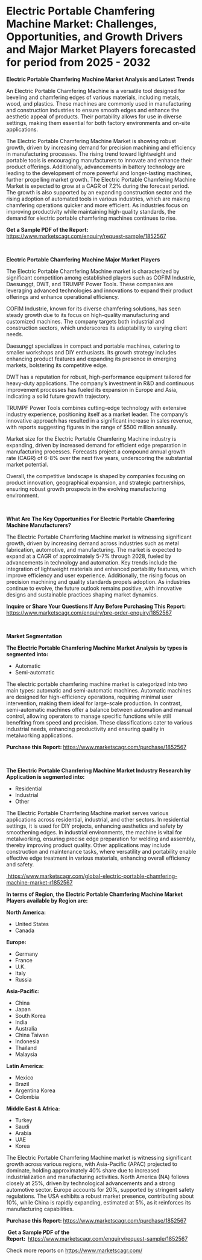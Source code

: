 <p><h1>Electric Portable Chamfering Machine Market: Challenges, Opportunities, and Growth Drivers and Major Market Players forecasted for period from 2025 - 2032</h1></p><p><strong>Electric Portable Chamfering Machine Market Analysis and Latest Trends</strong></p>
<p><p>An Electric Portable Chamfering Machine is a versatile tool designed for beveling and chamfering edges of various materials, including metals, wood, and plastics. These machines are commonly used in manufacturing and construction industries to ensure smooth edges and enhance the aesthetic appeal of products. Their portability allows for use in diverse settings, making them essential for both factory environments and on-site applications.</p><p>The Electric Portable Chamfering Machine Market is showing robust growth, driven by increasing demand for precision machining and efficiency in manufacturing processes. The rising trend toward lightweight and portable tools is encouraging manufacturers to innovate and enhance their product offerings. Additionally, advancements in battery technology are leading to the development of more powerful and longer-lasting machines, further propelling market growth. The Electric Portable Chamfering Machine Market is expected to grow at a CAGR of 7.2% during the forecast period. The growth is also supported by an expanding construction sector and the rising adoption of automated tools in various industries, which are making chamfering operations quicker and more efficient. As industries focus on improving productivity while maintaining high-quality standards, the demand for electric portable chamfering machines continues to rise.</p></p>
<p><strong>Get a Sample PDF of the Report:&nbsp;</strong> <a href="https://www.marketscagr.com/enquiry/request-sample/1852567?utm_campaign=2565&utm_medium=2&utm_source=Github&utm_content=ia&utm_term=28022025&utm_id=electric-portable-chamfering-machine">https://www.marketscagr.com/enquiry/request-sample/1852567</a></p>
<p>&nbsp;</p>
<p><strong>Electric Portable Chamfering Machine Major Market Players</strong></p>
<p><p>The Electric Portable Chamfering Machine market is characterized by significant competition among established players such as COFIM Industrie, Daesunggt, DWT, and TRUMPF Power Tools. These companies are leveraging advanced technologies and innovations to expand their product offerings and enhance operational efficiency.</p><p>COFIM Industrie, known for its diverse chamfering solutions, has seen steady growth due to its focus on high-quality manufacturing and customized machines. The company targets both industrial and construction sectors, which underscores its adaptability to varying client needs.</p><p>Daesunggt specializes in compact and portable machines, catering to smaller workshops and DIY enthusiasts. Its growth strategy includes enhancing product features and expanding its presence in emerging markets, bolstering its competitive edge.</p><p>DWT has a reputation for robust, high-performance equipment tailored for heavy-duty applications. The company’s investment in R&D and continuous improvement processes has fueled its expansion in Europe and Asia, indicating a solid future growth trajectory.</p><p>TRUMPF Power Tools combines cutting-edge technology with extensive industry experience, positioning itself as a market leader. The company’s innovative approach has resulted in a significant increase in sales revenue, with reports suggesting figures in the range of $500 million annually.</p><p>Market size for the Electric Portable Chamfering Machine industry is expanding, driven by increased demand for efficient edge preparation in manufacturing processes. Forecasts project a compound annual growth rate (CAGR) of 6-8% over the next five years, underscoring the substantial market potential.</p><p>Overall, the competitive landscape is shaped by companies focusing on product innovation, geographical expansion, and strategic partnerships, ensuring robust growth prospects in the evolving manufacturing environment.</p></p>
<p>&nbsp;</p>
<p><strong>What Are The Key Opportunities For Electric Portable Chamfering Machine Manufacturers?</strong></p>
<p><p>The Electric Portable Chamfering Machine market is witnessing significant growth, driven by increasing demand across industries such as metal fabrication, automotive, and manufacturing. The market is expected to expand at a CAGR of approximately 5-7% through 2028, fueled by advancements in technology and automation. Key trends include the integration of lightweight materials and enhanced portability features, which improve efficiency and user experience. Additionally, the rising focus on precision machining and quality standards propels adoption. As industries continue to evolve, the future outlook remains positive, with innovative designs and sustainable practices shaping market dynamics.</p></p>
<p><strong>Inquire or Share Your Questions If Any Before Purchasing This Report:</strong> <a href="https://www.marketscagr.com/enquiry/pre-order-enquiry/1852567?utm_campaign=2565&utm_medium=2&utm_source=Github&utm_content=ia&utm_term=28022025&utm_id=electric-portable-chamfering-machine">https://www.marketscagr.com/enquiry/pre-order-enquiry/1852567</a></p>
<p>&nbsp;</p>
<p><strong>Market Segmentation</strong></p>
<p><strong>The Electric Portable Chamfering Machine Market Analysis by types is segmented into:</strong></p>
<p><ul><li>Automatic</li><li>Semi-automatic</li></ul></p>
<p><p>The electric portable chamfering machine market is categorized into two main types: automatic and semi-automatic machines. Automatic machines are designed for high-efficiency operations, requiring minimal user intervention, making them ideal for large-scale production. In contrast, semi-automatic machines offer a balance between automation and manual control, allowing operators to manage specific functions while still benefiting from speed and precision. These classifications cater to various industrial needs, enhancing productivity and ensuring quality in metalworking applications.</p></p>
<p><strong>Purchase this Report:&nbsp;</strong><a href="https://www.marketscagr.com/purchase/1852567?utm_campaign=2565&utm_medium=2&utm_source=Github&utm_content=ia&utm_term=28022025&utm_id=electric-portable-chamfering-machine">https://www.marketscagr.com/purchase/1852567</a></p>
<p>&nbsp;</p>
<p><strong>The Electric Portable Chamfering Machine Market Industry Research by Application is segmented into:</strong></p>
<p><ul><li>Residential</li><li>Industrial</li><li>Other</li></ul></p>
<p><p>The Electric Portable Chamfering Machine market serves various applications across residential, industrial, and other sectors. In residential settings, it is used for DIY projects, enhancing aesthetics and safety by smoothening edges. In industrial environments, the machine is vital for metalworking, ensuring precise edge preparation for welding and assembly, thereby improving product quality. Other applications may include construction and maintenance tasks, where versatility and portability enable effective edge treatment in various materials, enhancing overall efficiency and safety.</p></p>
<p><a href="https://www.marketscagr.com/global-electric-portable-chamfering-machine-market-r1852567?utm_campaign=2565&utm_medium=2&utm_source=Github&utm_content=ia&utm_term=28022025&utm_id=electric-portable-chamfering-machine">&nbsp;https://www.marketscagr.com/global-electric-portable-chamfering-machine-market-r1852567</a></p>
<p><strong>In terms of Region, the Electric Portable Chamfering Machine Market Players available by Region are:</strong></p>
<p>
    <p> <strong> North America: </strong>
        <ul>
            <li>United States</li>
            <li>Canada</li>
        </ul>
        </p> 
    <p> <strong> Europe: </strong>
        <ul>
            <li>Germany</li>
            <li>France</li>
            <li>U.K.</li>
            <li>Italy</li>
            <li>Russia</li>
        </ul>
        </p> 
    <p> <strong> Asia-Pacific: </strong>
        <ul>
            <li>China</li>
            <li>Japan</li>
            <li>South Korea</li>
            <li>India</li>
            <li>Australia</li>
            <li>China Taiwan</li>
            <li>Indonesia</li>
            <li>Thailand</li>
            <li>Malaysia</li>
        </ul>
        </p> 
    <p> <strong> Latin America: </strong>
        <ul>
            <li>Mexico</li>
            <li>Brazil</li>
            <li>Argentina Korea</li>
            <li>Colombia</li>
        </ul>
        </p> 
    <p> <strong> Middle East & Africa: </strong>
        <ul>
            <li>Turkey</li>
            <li>Saudi</li>
            <li>Arabia</li>
            <li>UAE</li>
            <li>Korea</li>
        </ul>
    </p>
    </p>
<p><p>The Electric Portable Chamfering Machine market is witnessing significant growth across various regions, with Asia-Pacific (APAC) projected to dominate, holding approximately 40% share due to increased industrialization and manufacturing activities. North America (NA) follows closely at 25%, driven by technological advancements and a strong automotive sector. Europe accounts for 20%, supported by stringent safety regulations. The USA exhibits a robust market presence, contributing about 10%, while China is rapidly expanding, estimated at 5%, as it reinforces its manufacturing capabilities.</p></p>
<p><strong>Purchase this Report: </strong><a href="https://www.marketscagr.com/purchase/1852567?utm_campaign=2565&utm_medium=2&utm_source=Github&utm_content=ia&utm_term=28022025&utm_id=electric-portable-chamfering-machine">https://www.marketscagr.com/purchase/1852567</a></p>
<p>&nbsp;<strong>Get a Sample PDF of the Report:&nbsp;&nbsp;</strong><a href="https://www.marketscagr.com/enquiry/request-sample/1852567?utm_campaign=2565&utm_medium=2&utm_source=Github&utm_content=ia&utm_term=28022025&utm_id=electric-portable-chamfering-machine">https://www.marketscagr.com/enquiry/request-sample/1852567</a></p>
<p><strong></strong></p>
<p>Check more reports on <a href="https://www.marketscagr.com/?utm_campaign=2565&utm_medium=2&utm_source=Github&utm_content=ia&utm_term=28022025&utm_id=electric-portable-chamfering-machine">https://www.marketscagr.com/</a></p>